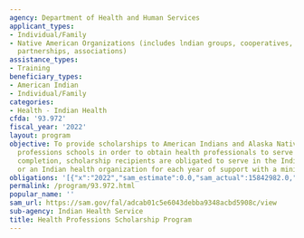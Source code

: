 ```yaml
---
agency: Department of Health and Human Services
applicant_types:
- Individual/Family
- Native American Organizations (includes lndian groups, cooperatives, corporations,
  partnerships, associations)
assistance_types:
- Training
beneficiary_types:
- American Indian
- Individual/Family
categories:
- Health - Indian Health
cfda: '93.972'
fiscal_year: '2022'
layout: program
objective: To provide scholarships to American Indians and Alaska Natives at health
  professions schools in order to obtain health professionals to serve Indians.  Upon
  completion, scholarship recipients are obligated to serve in the Indian Health Service
  or an Indian health organization for each year of support with a minimum of 2 years.
obligations: '[{"x":"2022","sam_estimate":0.0,"sam_actual":15842982.0,"usa_spending_actual":115551.0},{"x":"2023","sam_estimate":18000000.0,"sam_actual":0.0,"usa_spending_actual":0.0},{"x":"2024","sam_estimate":18000000.0,"sam_actual":0.0,"usa_spending_actual":0.0}]'
permalink: /program/93.972.html
popular_name: ''
sam_url: https://sam.gov/fal/adcab01c5e6043debba9348acbd5908c/view
sub-agency: Indian Health Service
title: Health Professions Scholarship Program
---
```

